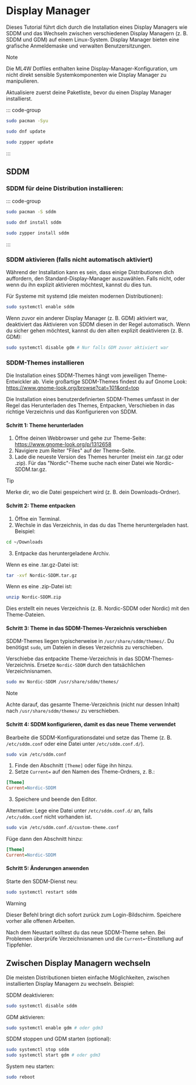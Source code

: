 
# Display Manager

Dieses Tutorial führt dich durch die Installation eines Display Managers wie SDDM und das Wechseln zwischen verschiedenen Display Managern (z. B. SDDM und GDM) auf einem Linux-System. Display Manager bieten eine grafische Anmeldemaske und verwalten Benutzersitzungen.

> [!NOTE]
> Die ML4W Dotfiles enthalten keine Display-Manager-Konfiguration, um nicht direkt sensible Systemkomponenten wie Display Manager zu manipulieren.

Aktualisiere zuerst deine Paketliste, bevor du einen Display Manager installierst.

::: code-group

```sh [Arch]
sudo pacman -Syu
```

```sh [Fedora]
sudo dnf update
```

```sh [openSuze]
sudo zypper update
```
:::

## SDDM

### SDDM für deine Distribution installieren:

::: code-group

```sh [Arch]
sudo pacman -S sddm
```

```sh [Fedora]
sudo dnf install sddm
```

```sh [openSuze]
sudo zypper install sddm
```
:::


### SDDM aktivieren (falls nicht automatisch aktiviert)

Während der Installation kann es sein, dass einige Distributionen dich auffordern, den Standard-Display-Manager auszuwählen. Falls nicht, oder wenn du ihn explizit aktivieren möchtest, kannst du dies tun.

Für Systeme mit systemd (die meisten modernen Distributionen):

```sh
sudo systemctl enable sddm
```

Wenn zuvor ein anderer Display Manager (z. B. GDM) aktiviert war, deaktiviert das Aktivieren von SDDM diesen in der Regel automatisch. Wenn du sicher gehen möchtest, kannst du den alten explizit deaktivieren (z. B. GDM):

```sh
sudo systemctl disable gdm # Nur falls GDM zuvor aktiviert war
```
### SDDM-Themes installieren

Die Installation eines SDDM-Themes hängt vom jeweiligen Theme-Entwickler ab. Viele großartige SDDM-Themes findest du auf Gnome Look: https://www.gnome-look.org/browse?cat=101&ord=top

Die Installation eines benutzerdefinierten SDDM-Themes umfasst in der Regel das Herunterladen des Themes, Entpacken, Verschieben in das richtige Verzeichnis und das Konfigurieren von SDDM.


#### Schritt 1: Theme herunterladen

1. Öffne deinen Webbrowser und gehe zur Theme-Seite: https://www.gnome-look.org/p/1312658
2. Navigiere zum Reiter "Files" auf der Theme-Seite.
3. Lade die neueste Version des Themes herunter (meist ein .tar.gz oder .zip). Für das "Nordic"-Theme suche nach einer Datei wie Nordic-SDDM.tar.gz.

> [!TIP]
> Merke dir, wo die Datei gespeichert wird (z. B. dein Downloads-Ordner).

#### Schritt 2: Theme entpacken

1. Öffne ein Terminal.
2. Wechsle in das Verzeichnis, in das du das Theme heruntergeladen hast. Beispiel:

```sh
cd ~/Downloads
```
3. Entpacke das heruntergeladene Archiv.

Wenn es eine .tar.gz-Datei ist:

```sh
tar -xvf Nordic-SDDM.tar.gz
```

Wenn es eine .zip-Datei ist:

```sh
unzip Nordic-SDDM.zip
```
Dies erstellt ein neues Verzeichnis (z. B. Nordic-SDDM oder Nordic) mit den Theme-Dateien.

#### Schritt 3: Theme in das SDDM-Themes-Verzeichnis verschieben

SDDM-Themes liegen typischerweise in `/usr/share/sddm/themes/`. Du benötigst `sudo`, um Dateien in dieses Verzeichnis zu verschieben.

Verschiebe das entpackte Theme-Verzeichnis in das SDDM-Themes-Verzeichnis. Ersetze `Nordic-SDDM` durch den tatsächlichen Verzeichnisnamen.

```sh
sudo mv Nordic-SDDM /usr/share/sddm/themes/
```
> [!NOTE]
> Achte darauf, das gesamte Theme-Verzeichnis (nicht nur dessen Inhalt) nach `/usr/share/sddm/themes/` zu verschieben.

#### Schritt 4: SDDM konfigurieren, damit es das neue Theme verwendet

Bearbeite die SDDM-Konfigurationsdatei und setze das Theme (z. B. `/etc/sddm.conf` oder eine Datei unter `/etc/sddm.conf.d/`).

```sh
sudo vim /etc/sddm.conf
```

1. Finde den Abschnitt `[Theme]` oder füge ihn hinzu.
2. Setze `Current=` auf den Namen des Theme-Ordners, z. B.:

```ini
[Theme]
Current=Nordic-SDDM
```

3. Speichere und beende den Editor.

Alternative: Lege eine Datei unter `/etc/sddm.conf.d/` an, falls `/etc/sddm.conf` nicht vorhanden ist.

```sh
sudo vim /etc/sddm.conf.d/custom-theme.conf
```

Füge dann den Abschnitt hinzu:

```ini
[Theme]
Current=Nordic-SDDM
```

#### Schritt 5: Änderungen anwenden

Starte den SDDM-Dienst neu:

```sh
sudo systemctl restart sddm
```
> [!WARNING]
> Dieser Befehl bringt dich sofort zurück zum Login-Bildschirm. Speichere vorher alle offenen Arbeiten.

Nach dem Neustart solltest du das neue SDDM-Theme sehen. Bei Problemen überprüfe Verzeichnisnamen und die `Current=`-Einstellung auf Tippfehler.

## Zwischen Display Managern wechseln

Die meisten Distributionen bieten einfache Möglichkeiten, zwischen installierten Display Managern zu wechseln. Beispiel:

SDDM deaktivieren:

```sh
sudo systemctl disable sddm
```

GDM aktivieren:

```sh
sudo systemctl enable gdm # oder gdm3
```

SDDM stoppen und GDM starten (optional):

```sh
sudo systemctl stop sddm
sudo systemctl start gdm # oder gdm3
```

System neu starten:

```sh
sudo reboot
```
